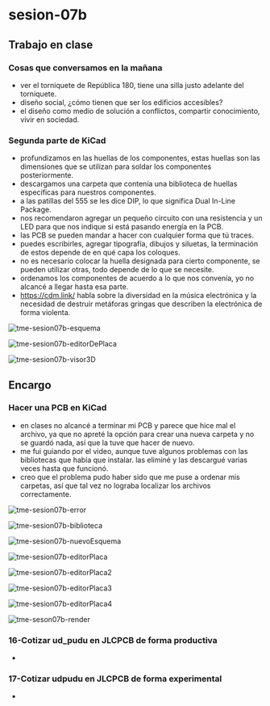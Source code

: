 # sesion-07b

## Trabajo en clase

### Cosas que conversamos en la mañana

- ver el torniquete de República 180, tiene una silla justo adelante del torniquete.
- diseño social, ¿cómo tienen que ser los edificios accesibles?
- el diseño como medio de solución a conflictos, compartir conocimiento, vivir en sociedad.

### Segunda parte de KiCad

- profundizamos en las huellas de los componentes, estas huellas son las dimensiones que se utilizan para soldar los componentes posteriormente.
- descargamos una carpeta que contenía una biblioteca de huellas específicas para nuestros componentes.
- a las patillas del 555 se les dice DIP, lo que significa Dual In-Line Package.
- nos recomendaron agregar un pequeño circuito con una resistencia y un LED para que nos indique si está pasando energía en la PCB.
- las PCB se pueden mandar a hacer con cualquier forma que tú traces.
- puedes escribirles, agregar tipografía, dibujos y siluetas, la terminación de estos depende de en qué capa los coloques.
- no es necesario colocar la huella designada para cierto componente, se pueden utilizar otras, todo depende de lo que se necesite.
- ordenamos los componentes de acuerdo a lo que nos convenía, yo no alcancé a llegar hasta esa parte.
- <https://cdm.link/> habla sobre la diversidad en la música electrónica y la necesidad de destruir metáforas gringas que describen la electrónica de forma violenta.

![tme-sesion07b-esquema](https://github.com/user-attachments/assets/5e29b38a-ec80-4072-9d94-26aa672813bd)

![tme-sesion07b-editorDePlaca](https://github.com/user-attachments/assets/4476a031-f4f9-4b27-a309-ba55b23f03f8)

![tme-sesion07b-visor3D](https://github.com/user-attachments/assets/b8e7b552-b558-499a-b100-70b5c84808ef)

## Encargo

### Hacer una PCB en KiCad

- en clases no alcancé a terminar mi PCB y parece que hice mal el archivo, ya que no apreté la opción para crear una nueva carpeta y no se guardó nada, así que la tuve que hacer de nuevo.
- me fui guiando por el video, aunque tuve algunos problemas con las bibliotecas que había que instalar. las eliminé y las descargué varias veces hasta que funcionó.
- creo que el problema pudo haber sido que me puse a ordenar mis carpetas, así que tal vez no lograba localizar los archivos correctamente.

![tme-sesion07b-error](https://github.com/user-attachments/assets/57e6ee99-cd4b-4732-8230-94f17930c04c)

![tme-sesion07b-biblioteca](https://github.com/user-attachments/assets/f3493e80-b44f-40fc-a7f9-54632b1ee36c)

![tme-sesion07b-nuevoEsquema](https://github.com/user-attachments/assets/75c5d537-81c3-48c7-a864-f52713e86ee3)

![tme-sesion07b-editorPlaca](https://github.com/user-attachments/assets/c9e691c0-d0b4-4be7-854f-336578c876dd)

![tme-sesion07b-editorPlaca2](https://github.com/user-attachments/assets/a7ce73d5-0c7d-4413-a819-5352489ddd5d)

![tme-sesion07b-editorPlaca3](https://github.com/user-attachments/assets/1ba3940d-c962-4e92-9d21-b86b24fc8295)

![tme-sesion07b-editorPlaca4](https://github.com/user-attachments/assets/947b4eea-c7d6-4757-bd07-530bd8f9d21e)

![tme-seson07b-render](https://github.com/user-attachments/assets/de4cd46f-cfff-4804-be70-1a4e7ef39660)

### 16-Cotizar ud_pudu en JLCPCB de forma productiva

-

### 17-Cotizar udpudu en JLCPCB de forma experimental

-

